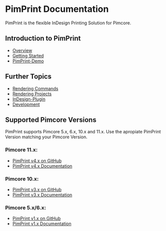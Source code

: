 # PimPrint Documentation

PimPrint is the flexible InDesign Printing Solution for Pimcore.

## Introduction to PimPrint

* [Overview](00_Overview.md)
* [Getting Started](./01_Getting_Started/README.md)
* [PimPrint-Demo](./05_PimPrint-Demo/README.md)

## Further Topics

* [Rendering Commands](./15_Rendering_Commands.md)
* [Rendering Projects](./10_Rendering_Projects/README.md)
* [InDesign-Plugin](./20_InDesign_Plugin/README.md)
* [Development](./25_Development/README.md)

## Supported Pimcore Versions

PimPrint supports Pimcore 5.x, 6.x, 10.x and 11.x. Use the apropiate PimPrint Version matching your Pimcore Version.

### Pimcore 11.x:

* [PimPrint v4.x on GitHub](https://github.com/mds-agenturgruppe/pimprint-core-bundle/tree/4.x)
* [PimPrint v4.x Documentation](https://pimprint.mds.eu/docs)

### Pimcore 10.x:

* [PimPrint v3.x on GitHub](https://github.com/mds-agenturgruppe/pimprint-core-bundle/tree/3.x)
* [PimPrint v3.x Documentation](https://pimprint.mds.eu/docs/3.x)

### Pimcore 5.x/6.x:

* [PimPrint v1.x on GitHub](https://github.com/mds-agenturgruppe/pimprint-core-bundle/tree/1.x)
* [PimPrint v1.x Documentation](https://pimprint.mds.eu/docs/1.x)
